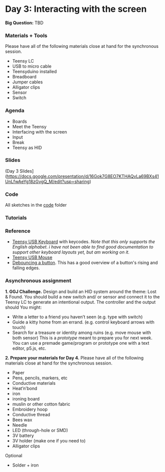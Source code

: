 # Day 3: Interacting with the screen
**Big Question:** TBD

### Materials + Tools
Please have all of the following materials close at hand for the synchronous session.
- Teensy LC
- USB to micro cable
- Teensyduino installed
- Breadboard
- Jumper cables
- Alligator clips
- Sensor
- Switch

### Agenda
- Boards
- Meet the Teensy
- Interfacing with the screen
- Input 
- Break
- Teensy as HID

### Slides
(Day 3 Slides](https://docs.google.com/presentation/d/16Gok7G8EO7KTHAQvLa69BXs41UnLfwAeYg18zGvgQ_M/edit?usp=sharing)

### Code 
All sketches in the [code](https://github.com/lizastark/soft-arcade/tree/main/Code) folder

### Tutorials

### Reference
- [Teensy USB Keyboard](https://www.pjrc.com/teensy/td_keyboard.html) with keycodes. *Note that this only supports the English alphabet. i have not been able to find good documentation to support other keyboard layouts yet, but am working on it.*
- [Teensy USB Mouse](https://www.pjrc.com/teensy/td_mouse.html)
- [Debouncing a button](https://www.programmingelectronics.com/debouncing-a-button-with-arduino/). This has a good overview of a button's rising and falling edges.

### Asynchronous assignment
**1. GGJ Challenge.** 
Design and build an HID system around the theme: Lost & Found. You should build a new switch and/ or sensor and connect it to the Teensy LC to generate an intentional output. The controller and the output should You might:
- Write a letter to a friend you haven’t seen (e.g. type with switch)
- Guide a kitty home from an errand. (e.g. control keyboard arrows with touch)
- Search for a treasure or identity among ruins (e.g. move mouse with both sensor)
This is a *prototype* meant to prepare you for next week. You can use a premade game/program or prototype one with a text editor, p5.js, etc.

**2. Prepare your materials for Day 4.** 
Please have all of the following materials close at hand for the synchronous session.
- Paper
- Pens, pencils, markers, etc
- Conductive materials
- Heat’n’bond
- iron
- ironing board 
- muslin or other cotton fabric
- Embroidery hoop
- Conductive thread
- Bees wax
- Needle
- LED (through-hole or SMD)
- 3V battery 
- 3V holder (make one if you need to)
- Alligator clips

Optional
- Solder + iron



